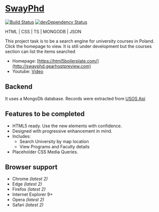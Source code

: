 # [SwayPhd](http://swayphd.gearhostpreview.com)

[![Build Status](https://travis-ci.org/h5bp/html5-boilerplate.svg)](https://travis-ci.org/h5bp/html5-boilerplate)
[![devDependency Status](https://david-dm.org/h5bp/html5-boilerplate/dev-status.svg)](https://david-dm.org/h5bp/html5-boilerplate#info=devDependencies)

HTML | CSS | TS | MONGODB | JSON

This project task is to be a search engine for university courses in Poland. Click the homepage to view.
It is still under development but the courses section can list the items searched

* Homepage: [https://html5boilerplate.com/](http://swayphd.gearhostpreview.com)
* Youtube: [Video](https://youtu.be/1Y4beu4hNQo)


## Backend

It uses a MongoDb database. Records were extracted from [USOS Api](https://apps.usos.edu.pl/developers/)


## Features to be completed

* HTML5 ready. Use the new elements with confidence.
* Designed with progressive enhancement in mind.
* Includes:
  * Search University by map location
  * View Programs and Faculty details
* Placeholder CSS Media Queries.


## Browser support

* Chrome *(latest 2)*
* Edge *(latest 2)*
* Firefox *(latest 2)*
* Internet Explorer 9+
* Opera *(latest 2)*
* Safari *(latest 2)*
